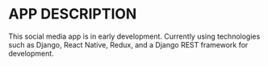 # APP DESCRIPTION

This social media app is in early development.
Currently using technologies such as Django, React Native, Redux, and a Django REST framework for development.
